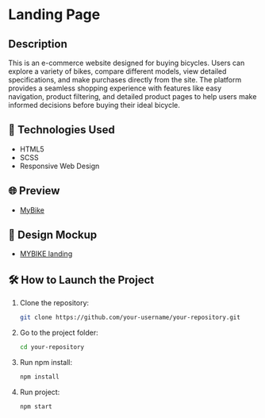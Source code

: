 # Landing Page

## Description
This is an e-commerce website designed for buying bicycles. Users can explore a variety of bikes, compare different models, view detailed specifications, and make purchases directly from the site. The platform provides a seamless shopping experience with features like easy navigation, product filtering, and detailed product pages to help users make informed decisions before buying their ideal bicycle.

## 🚀 Technologies Used

- HTML5
- SCSS
- Responsive Web Design

## 🌐 Preview

- [MyBike](https://sofiia13.github.io/layout_landing-page)

## 🎨 Design Mockup

- [MYBIKE landing](https://www.figma.com/file/NZQAIydtHo5QkINyGLHNcq/BIKE-New-Version?node-id=0%3A1)

## 🛠️ How to Launch the Project

1. Clone the repository:
   ```bash
   git clone https://github.com/your-username/your-repository.git
   ```
2. Go to the project folder:
   ```bash
   cd your-repository
   ```
3. Run npm install:
   ```bash
   npm install
   ```
4. Run project:
   ```bash
   npm start
   ```
